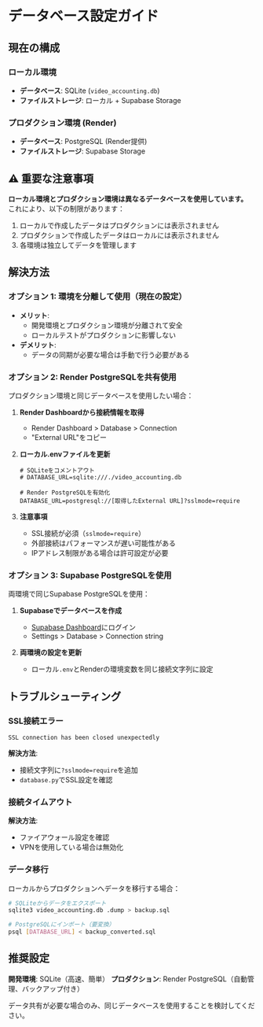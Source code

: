 # データベース設定ガイド

## 現在の構成

### ローカル環境
- **データベース**: SQLite (`video_accounting.db`)
- **ファイルストレージ**: ローカル + Supabase Storage

### プロダクション環境 (Render)
- **データベース**: PostgreSQL (Render提供)
- **ファイルストレージ**: Supabase Storage

## ⚠️ 重要な注意事項

**ローカル環境とプロダクション環境は異なるデータベースを使用しています。**
これにより、以下の制限があります：

1. ローカルで作成したデータはプロダクションには表示されません
2. プロダクションで作成したデータはローカルには表示されません
3. 各環境は独立してデータを管理します

## 解決方法

### オプション 1: 環境を分離して使用（現在の設定）
- **メリット**: 
  - 開発環境とプロダクション環境が分離されて安全
  - ローカルテストがプロダクションに影響しない
- **デメリット**: 
  - データの同期が必要な場合は手動で行う必要がある

### オプション 2: Render PostgreSQLを共有使用
プロダクション環境と同じデータベースを使用したい場合：

1. **Render Dashboardから接続情報を取得**
   - Render Dashboard > Database > Connection
   - "External URL"をコピー

2. **ローカル.envファイルを更新**
   ```env
   # SQLiteをコメントアウト
   # DATABASE_URL=sqlite:///./video_accounting.db
   
   # Render PostgreSQLを有効化
   DATABASE_URL=postgresql://[取得したExternal URL]?sslmode=require
   ```

3. **注意事項**
   - SSL接続が必須（`sslmode=require`）
   - 外部接続はパフォーマンスが遅い可能性がある
   - IPアドレス制限がある場合は許可設定が必要

### オプション 3: Supabase PostgreSQLを使用
両環境で同じSupabase PostgreSQLを使用：

1. **Supabaseでデータベースを作成**
   - [Supabase Dashboard](https://app.supabase.com)にログイン
   - Settings > Database > Connection string

2. **両環境の設定を更新**
   - ローカル`.env`とRenderの環境変数を同じ接続文字列に設定

## トラブルシューティング

### SSL接続エラー
```
SSL connection has been closed unexpectedly
```
**解決方法**: 
- 接続文字列に`?sslmode=require`を追加
- `database.py`でSSL設定を確認

### 接続タイムアウト
**解決方法**:
- ファイアウォール設定を確認
- VPNを使用している場合は無効化

### データ移行
ローカルからプロダクションへデータを移行する場合：
```bash
# SQLiteからデータをエクスポート
sqlite3 video_accounting.db .dump > backup.sql

# PostgreSQLにインポート（要変換）
psql [DATABASE_URL] < backup_converted.sql
```

## 推奨設定

**開発環境**: SQLite（高速、簡単）
**プロダクション**: Render PostgreSQL（自動管理、バックアップ付き）

データ共有が必要な場合のみ、同じデータベースを使用することを検討してください。
